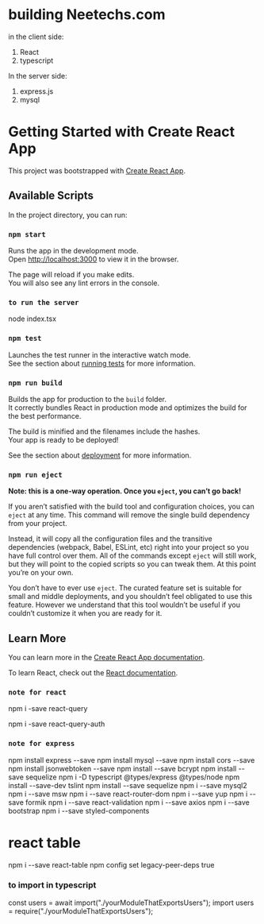 # building Neetechs.com
in the client side:
1. React 
2. typescript

In the server side:
1. express.js
2. mysql

# Getting Started with Create React App

This project was bootstrapped with [Create React App](https://github.com/facebook/create-react-app).

## Available Scripts

In the project directory, you can run:

### `npm start`

Runs the app in the development mode.\
Open [http://localhost:3000](http://localhost:3000) to view it in the browser.

The page will reload if you make edits.\
You will also see any lint errors in the console.

### `to run the server`
node index.tsx

### `npm test`

Launches the test runner in the interactive watch mode.\
See the section about [running tests](https://facebook.github.io/create-react-app/docs/running-tests) for more information.

### `npm run build`

Builds the app for production to the `build` folder.\
It correctly bundles React in production mode and optimizes the build for the best performance.

The build is minified and the filenames include the hashes.\
Your app is ready to be deployed!

See the section about [deployment](https://facebook.github.io/create-react-app/docs/deployment) for more information.

### `npm run eject`

**Note: this is a one-way operation. Once you `eject`, you can’t go back!**

If you aren’t satisfied with the build tool and configuration choices, you can `eject` at any time. This command will remove the single build dependency from your project.

Instead, it will copy all the configuration files and the transitive dependencies (webpack, Babel, ESLint, etc) right into your project so you have full control over them. All of the commands except `eject` will still work, but they will point to the copied scripts so you can tweak them. At this point you’re on your own.

You don’t have to ever use `eject`. The curated feature set is suitable for small and middle deployments, and you shouldn’t feel obligated to use this feature. However we understand that this tool wouldn’t be useful if you couldn’t customize it when you are ready for it.

## Learn More

You can learn more in the [Create React App documentation](https://facebook.github.io/create-react-app/docs/getting-started).

To learn React, check out the [React documentation](https://reactjs.org/).


### `note for react`
npm i -save react-query

npm i -save react-query-auth

### `note for express`
npm install express --save
npm install mysql --save
npm install cors --save
npm install jsonwebtoken --save
npm install --save bcrypt
npm install --save sequelize
npm i -D typescript @types/express @types/node
npm install --save-dev tslint
npm install --save sequelize
npm i --save mysql2
npm i --save msw
npm i --save react-router-dom
npm i --save yup
npm i --save formik
npm i --save react-validation
npm i --save axios
npm i --save bootstrap
npm i --save styled-components

# react table
npm i --save react-table
npm config set legacy-peer-deps true

### to import in typescript
const users = await import("./yourModuleThatExportsUsers");
import users = require("./yourModuleThatExportsUsers");